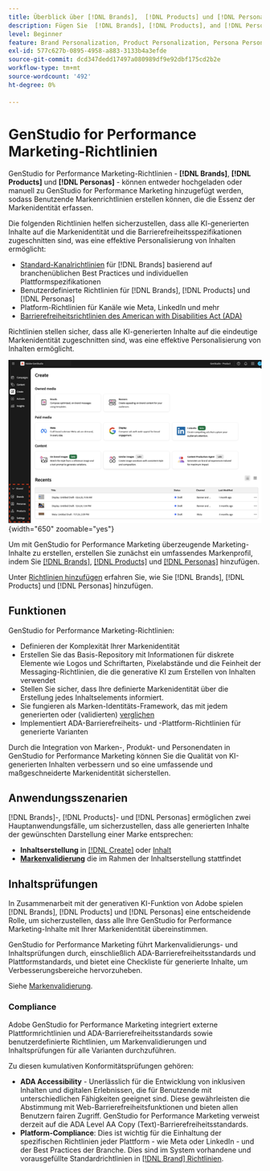 ```yaml
---
title: Überblick über [!DNL Brands],  [!DNL Products] und [!DNL Personas]
description: Fügen Sie  [!DNL Brands], [!DNL Products], and [!DNL Personas]  GenStudio for Performance Marketing hinzu, um ein umfassendes Markenprofil zu erstellen, das alle Aspekte der Markendarstellung umfasst.
level: Beginner
feature: Brand Personalization, Product Personalization, Persona Personalization, Variant Generation, Generative AI
exl-id: 577c627b-0895-4958-a883-3133b4a3efde
source-git-commit: dcd347dedd17497a080989df9e92dbf175cd2b2e
workflow-type: tm+mt
source-wordcount: '492'
ht-degree: 0%

---
```


# GenStudio for Performance Marketing-Richtlinien

GenStudio for Performance Marketing-Richtlinien - **[!DNL Brands]**, **[!DNL Products]** und **[!DNL Personas]** - können entweder hochgeladen oder manuell zu GenStudio for Performance Marketing hinzugefügt werden, sodass Benutzende Markenrichtlinien erstellen können, die die Essenz der Markenidentität erfassen.

Die folgenden Richtlinien helfen sicherzustellen, dass alle KI-generierten Inhalte auf die Markenidentität und die Barrierefreiheitsspezifikationen zugeschnitten sind, was eine effektive Personalisierung von Inhalten ermöglicht:

* [Standard-Kanalrichtlinien](/help/user-guide/guidelines/brands.md#default-channel-guidelines) für [!DNL Brands] basierend auf branchenüblichen Best Practices und individuellen Plattformspezifikationen
* Benutzerdefinierte Richtlinien für [!DNL Brands], [!DNL Products] und [!DNL Personas]
* Platform-Richtlinien für Kanäle wie Meta, LinkedIn und mehr
* [Barrierefreiheitsrichtlinien des American with Disabilities Act (ADA)](#compliance)

Richtlinien stellen sicher, dass alle KI-generierten Inhalte auf die eindeutige Markenidentität zugeschnitten sind, was eine effektive Personalisierung von Inhalten ermöglicht.

![Richtlinien in GenStudio for Performance Marketing](/help/assets/guidelines.png){width="650" zoomable="yes"}

Um mit GenStudio for Performance Marketing überzeugende Marketing-Inhalte zu erstellen, erstellen Sie zunächst ein umfassendes Markenprofil, indem Sie [[!DNL Brands]](/help/user-guide/guidelines/brands.md), [[!DNL Products]](/help/user-guide/guidelines/products.md) und [[!DNL Personas]](/help/user-guide/guidelines/personas.md) hinzufügen.

Unter [Richtlinien hinzufügen](/help/user-guide/guidelines/add-guidelines.md) erfahren Sie, wie Sie [!DNL Brands], [!DNL Products] und [!DNL Personas] hinzufügen.

## Funktionen

GenStudio for Performance Marketing-Richtlinien:

* Definieren der Komplexität Ihrer Markenidentität
* Erstellen Sie das Basis-Repository mit Informationen für diskrete Elemente wie Logos und Schriftarten, Pixelabstände und die Feinheit der Messaging-Richtlinien, die die generative KI zum Erstellen von Inhalten verwendet
* Stellen Sie sicher, dass Ihre definierte Markenidentität über die Erstellung jedes Inhaltselements informiert.
* Sie fungieren als Marken-Identitäts-Framework, das mit jedem generierten oder (validierten) [ verglichen ](#content-checks)
* Implementiert ADA-Barrierefreiheits- und -Plattform-Richtlinien für generierte Varianten

Durch die Integration von Marken-, Produkt- und Personendaten in GenStudio for Performance Marketing können Sie die Qualität von KI-generierten Inhalten verbessern und so eine umfassende und maßgeschneiderte Markenidentität sicherstellen.

## Anwendungsszenarien

[!DNL Brands]-, [!DNL Products]- und [!DNL Personas] ermöglichen zwei Hauptanwendungsfälle, um sicherzustellen, dass alle generierten Inhalte der gewünschten Darstellung einer Marke entsprechen:

* **Inhaltserstellung** in [[!DNL Create]](/help/user-guide/create/overview.md) oder [Inhalt](/help/user-guide/content/overview.md)
* [**Markenvalidierung**](#content-checks) die im Rahmen der Inhaltserstellung stattfindet

## Inhaltsprüfungen

In Zusammenarbeit mit der generativen KI-Funktion von Adobe spielen [!DNL Brands], [!DNL Products] und [!DNL Personas] eine entscheidende Rolle, um sicherzustellen, dass alle Ihre GenStudio for Performance Marketing-Inhalte mit Ihrer Markenidentität übereinstimmen.

GenStudio for Performance Marketing führt Markenvalidierungs- und Inhaltsprüfungen durch, einschließlich ADA-Barrierefreiheitsstandards und Plattformstandards, und bietet eine Checkliste für generierte Inhalte, um Verbesserungsbereiche hervorzuheben.

Siehe [Markenvalidierung](/help/user-guide/guidelines/brand-validation.md).

### Compliance

Adobe GenStudio for Performance Marketing integriert externe Plattformrichtlinien und ADA-Barrierefreiheitsstandards sowie benutzerdefinierte Richtlinien, um Markenvalidierungen und Inhaltsprüfungen für alle Varianten durchzuführen.

Zu diesen kumulativen Konformitätsprüfungen gehören:

* **ADA Accessibility** - Unerlässlich für die Entwicklung von inklusiven Inhalten und digitalen Erlebnissen, die für Benutzende mit unterschiedlichen Fähigkeiten geeignet sind. Diese gewährleisten die Abstimmung mit Web-Barrierefreiheitsfunktionen und bieten allen Benutzern fairen Zugriff. GenStudio for Performance Marketing verweist derzeit auf die ADA Level AA Copy (Text)-Barrierefreiheitsstandards.
* **Platform-Compliance**: Dies ist wichtig für die Einhaltung der spezifischen Richtlinien jeder Plattform - wie Meta oder LinkedIn - und der Best Practices der Branche. Dies sind im System vorhandene und vorausgefüllte Standardrichtlinien in [[!DNL Brand] Richtlinien](/help/user-guide/guidelines/brands.md#brands-guidelines).
